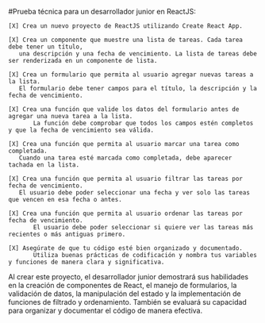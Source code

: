 #Prueba técnica para un desarrollador junior en ReactJS:

	[X] Crea un nuevo proyecto de ReactJS utilizando Create React App.

	[X] Crea un componente que muestre una lista de tareas. Cada tarea debe tener un título,
	   una descripción y una fecha de vencimiento. La lista de tareas debe ser renderizada en un componente de lista.

	[X] Crea un formulario que permita al usuario agregar nuevas tareas a la lista. 
	   El formulario debe tener campos para el título, la descripción y la fecha de vencimiento.

	[X] Crea una función que valide los datos del formulario antes de agregar una nueva tarea a la lista.
           La función debe comprobar que todos los campos estén completos y que la fecha de vencimiento sea válida.

	[X] Crea una función que permita al usuario marcar una tarea como completada. 
	   Cuando una tarea esté marcada como completada, debe aparecer tachada en la lista.

	[X] Crea una función que permita al usuario filtrar las tareas por fecha de vencimiento.
	   El usuario debe poder seleccionar una fecha y ver solo las tareas que vencen en esa fecha o antes.

	[X] Crea una función que permita al usuario ordenar las tareas por fecha de vencimiento. 
           El usuario debe poder seleccionar si quiere ver las tareas más recientes o más antiguas primero.

	[X] Asegúrate de que tu código esté bien organizado y documentado. 
           Utiliza buenas prácticas de codificación y nombra tus variables y funciones de manera clara y significativa.

Al crear este proyecto, el desarrollador junior demostrará sus habilidades en la creación de componentes de React,
el manejo de formularios, la validación de datos, la manipulación del estado y la implementación de funciones de filtrado
y ordenamiento. También se evaluará su capacidad para organizar y documentar el código de manera efectiva.